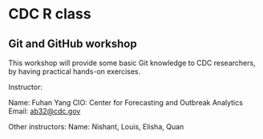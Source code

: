 # CDC R class
## Git and GitHub workshop

This workshop will provide some basic Git knowledge to CDC researchers, by having practical hands-on exercises. 

Instructor:

Name: Fuhan Yang CIO: Center for Forecasting and Outbreak Analytics Email: ab32@cdc.gov


Other instructors: 
Name: Nishant, Louis, Elisha, Quan

